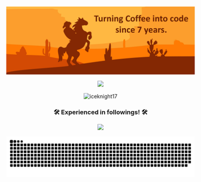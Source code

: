 ![logo](profile.png)

<p align="center">
  <img src="https://readme-typing-svg.herokuapp.com/?lines=Senior%20Software%20Engineer;+7%2B%20years%20of%20engineer;Always%20focusing%20on%20trending%20tech&font=Pacifico&center=true&width=650&height=120&color=58a6ff&vCenter=true&size=45%22"></img>
</p>

<p align="center"> 
 <img src="https://komarev.com/ghpvc/?username=iceknight17&label=Profile%20views&color=0e75b6&style=flat" alt="iceknight17" /> 
</p>


<h3 align="center">🛠️ Experienced in followings! 🛠️</h3>

<p align="center">
  <a href="https://skillicons.dev">
    <img src="https://skillicons.dev/icons?i=,,,php,laravel,java,spring,cs,dotnet,py,,,,,,django,flask,ruby,rails,nodejs,mongodb,mysql,postgresql,ts,,,,js,react,nextjs,vue,vite,vuetify,nuxtjs,angular,redux,graphql,pinia,,bootstrap,tailwind,materialui,azure,aws,gcp,firebase,git,docker,figma,xd,postman,heroku&perline=13" />
  </a>
</p>

<picture>
  <source media="(prefers-color-scheme: dark)" srcset="https://raw.githubusercontent.com/iceknight17/iceknight17/output/github-contribution-grid-snake-dark.svg" />
  <source media="(prefers-color-scheme: light)" srcset="https://raw.githubusercontent.com/iceknight17/iceknight17/output/github-contribution-grid-snake.svg" />
  <img alt="github-snake" src="https://raw.githubusercontent.com/iceknight17/iceknight17/output/github-contribution-grid-snake.svg" />
</picture>
